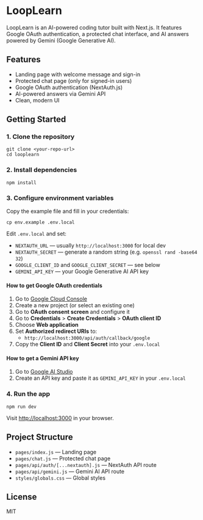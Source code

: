 # LoopLearn

LoopLearn is an AI-powered coding tutor built with Next.js. It features Google OAuth authentication, a protected chat interface, and AI answers powered by Gemini (Google Generative AI).

## Features
- Landing page with welcome message and sign-in
- Protected chat page (only for signed-in users)
- Google OAuth authentication (NextAuth.js)
- AI-powered answers via Gemini API
- Clean, modern UI

## Getting Started

### 1. Clone the repository
```
git clone <your-repo-url>
cd looplearn
```

### 2. Install dependencies
```
npm install
```

### 3. Configure environment variables
Copy the example file and fill in your credentials:
```
cp env.example .env.local
```
Edit `.env.local` and set:
- `NEXTAUTH_URL` — usually `http://localhost:3000` for local dev
- `NEXTAUTH_SECRET` — generate a random string (e.g. `openssl rand -base64 32`)
- `GOOGLE_CLIENT_ID` and `GOOGLE_CLIENT_SECRET` — see below
- `GEMINI_API_KEY` — your Google Generative AI API key

#### How to get Google OAuth credentials
1. Go to [Google Cloud Console](https://console.cloud.google.com/apis/credentials)
2. Create a new project (or select an existing one)
3. Go to **OAuth consent screen** and configure it
4. Go to **Credentials** > **Create Credentials** > **OAuth client ID**
5. Choose **Web application**
6. Set **Authorized redirect URIs** to:
   - `http://localhost:3000/api/auth/callback/google`
7. Copy the **Client ID** and **Client Secret** into your `.env.local`

#### How to get a Gemini API key
1. Go to [Google AI Studio](https://aistudio.google.com/app/apikey)
2. Create an API key and paste it as `GEMINI_API_KEY` in your `.env.local`

### 4. Run the app
```
npm run dev
```
Visit [http://localhost:3000](http://localhost:3000) in your browser.

## Project Structure
- `pages/index.js` — Landing page
- `pages/chat.js` — Protected chat page
- `pages/api/auth/[...nextauth].js` — NextAuth API route
- `pages/api/gemini.js` — Gemini AI API route
- `styles/globals.css` — Global styles

## License
MIT 